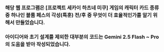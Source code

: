 ### 해당 웹 프로그램은 [프로젝트 세카이 하츠네 미쿠] 게임의 캐릭터 카드 종류 중 하나인 블룸 페스의 각성(특훈) 전/후 중 무엇이 더 효율적인가를 알기 위해서 만들었습니다.

### 아이디어와 초기 설계를 제외한 대부분의 코드는 Gemini 2.5 Flash ~ Pro의 도움을 받아 작성되었습니다.